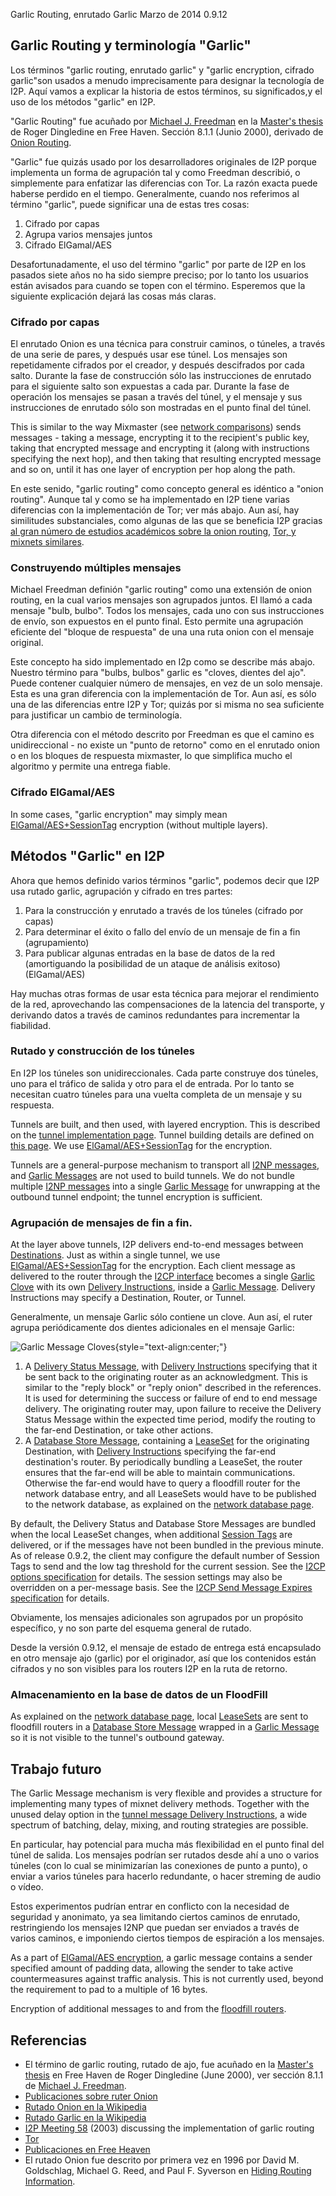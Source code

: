  Garlic Routing,
enrutado Garlic Marzo de 2014 0.9.12 

## Garlic Routing y terminología \"Garlic\"

Los términos \"garlic routing, enrutado garlic\" y \"garlic encryption,
cifrado garlic\"son usados a menudo imprecisamente para designar la
tecnología de I2P. Aquí vamos a explicar la historia de estos términos,
su significados,y el uso de los métodos \"garlic\" en I2P.

\"Garlic Routing\" fue acuñado por [Michael J.
Freedman](http://www.cs.princeton.edu/~mfreed/) en la [Master\'s
thesis](http://www.freehaven.net/papers.html) de Roger Dingledine en
Free Haven. Sección 8.1.1 (Junio 2000), derivado de [Onion
Routing](http://www.onion-router.net/).

\"Garlic\" fue quizás usado por los desarrolladores originales de I2P
porque implementa un forma de agrupación tal y como Freedman describió,
o simplemente para enfatizar las diferencias con Tor. La razón exacta
puede haberse perdido en el tiempo. Generalmente, cuando nos referimos
al término \"garlic\", puede significar una de estas tres cosas:

1. Cifrado por capas
2. Agrupa varios mensajes juntos
3. Cifrado ElGamal/AES

Desafortunadamente, el uso del término \"garlic\" por parte de I2P en
los pasados siete años no ha sido siempre preciso; por lo tanto los
usuarios están avisados para cuando se topen con el término. Esperemos
que la siguiente explicación dejará las cosas más claras.

### Cifrado por capas

El enrutado Onion es una técnica para construir caminos, o túneles, a
través de una serie de pares, y después usar ese túnel. Los mensajes son
repetidamente cifrados por el creador, y después descifrados por cada
salto. Durante la fase de construcción sólo las instrucciones de
enrutado para el siguiente salto son expuestas a cada par. Durante la
fase de operación los mensajes se pasan a través del túnel, y el mensaje
y sus instrucciones de enrutado sólo son mostradas en el punto final del
túnel.

This is similar to the way Mixmaster (see [network
comparisons]()) sends messages - taking a
message, encrypting it to the recipient\'s public key, taking that
encrypted message and encrypting it (along with instructions specifying
the next hop), and then taking that resulting encrypted message and so
on, until it has one layer of encryption per hop along the path.

En este senido, \"garlic routing\" como concepto general es idéntico a
\"onion routing\". Aunque tal y como se ha implementado en I2P tiene
varias diferencias con la implementación de Tor; ver más abajo. Aun así,
hay similitudes substanciales, como algunas de las que se beneficia I2P
gracias [al gran número de estudios académicos sobre la onion
routing](http://www.onion-router.net/Publications.html), [Tor, y mixnets
similares](http://freehaven.net/anonbib/topic.html).

### Construyendo múltiples mensajes

Michael Freedman definión \"garlic routing\" como una extensión de onion
routing, en la cual varios mensajes son agrupados juntos. El llamó a
cada mensaje \"bulb, bulbo\". Todos los mensajes, cada uno con sus
instrucciones de envío, son expuestos en el punto final. Esto permite
una agrupación eficiente del \"bloque de respuesta\" de una una ruta
onion con el mensaje original.

Este concepto ha sido implementado en I2p como se describe más abajo.
Nuestro término para \"bulbs, bulbos\" garlic es \"cloves, dientes del
ajo\". Puede contener cualquier número de mensajes, en vez de un solo
mensaje. Esta es una gran diferencia con la implementación de Tor. Aun
así, es sólo una de las diferencias entre I2P y Tor; quizás por si misma
no sea suficiente para justificar un cambio de terminología.

Otra diferencia con el método descrito por Freedman es que el camino es
unidireccional - no existe un \"punto de retorno\" como en el enrutado
onion o en los bloques de respuesta mixmaster, lo que simplifica mucho
el algoritmo y permite una entrega fiable.

### Cifrado ElGamal/AES

In some cases, \"garlic encryption\" may simply mean
[ElGamal/AES+SessionTag]() encryption
(without multiple layers).

## Métodos \"Garlic\" en I2P

Ahora que hemos definido varios términos \"garlic\", podemos decir que
I2P usa rutado garlic, agrupación y cifrado en tres partes:

1. Para la construcción y enrutado a través de los túneles (cifrado por
 capas)
2. Para determinar el éxito o fallo del envío de un mensaje de fin a
 fin (agrupamiento)
3. Para publicar algunas entradas en la base de datos de la red
 (amortiguando la posibilidad de un ataque de análisis exitoso)
 (ElGamal/AES)

Hay muchas otras formas de usar esta técnica para mejorar el rendimiento
de la red, aprovechando las compensaciones de la latencia del
transporte, y derivando datos a través de caminos redundantes para
incrementar la fiabilidad.

### Rutado y construcción de los túneles

En I2P los túneles son unidireccionales. Cada parte construye dos
túneles, uno para el tráfico de salida y otro para el de entrada. Por lo
tanto se necesitan cuatro túneles para una vuelta completa de un mensaje
y su respuesta.

Tunnels are built, and then used, with layered encryption. This is
described on the [tunnel implementation
page](). Tunnel building details are defined
on [this page](). We use
[ElGamal/AES+SessionTag]() for the
encryption.

Tunnels are a general-purpose mechanism to transport all [I2NP
messages](), and [Garlic
Messages](#msg_Garlic) are not used to build
tunnels. We do not bundle multiple [I2NP
messages]() into a single [Garlic
Message](#msg_Garlic) for unwrapping at the
outbound tunnel endpoint; the tunnel encryption is sufficient.

### Agrupación de mensajes de fin a fin.

At the layer above tunnels, I2P delivers end-to-end messages between
[Destinations](#struct_Destination).
Just as within a single tunnel, we use
[ElGamal/AES+SessionTag]() for the
encryption. Each client message as delivered to the router through the
[I2CP interface]() becomes a single [Garlic
Clove](#struct_GarlicClove) with its own
[Delivery
Instructions](#struct_GarlicCloveDeliveryInstructions),
inside a [Garlic Message](#msg_Garlic).
Delivery Instructions may specify a Destination, Router, or Tunnel.

Generalmente, un mensaje Garlic sólo contiene un clove. Aun así, el
ruter agrupa periódicamente dos dientes adicionales en el mensaje
Garlic:

![Garlic Message
Cloves](/_static/images/garliccloves.png "Garlic Message Cloves"){style="text-align:center;"}

1. A [Delivery Status
 Message](#msg_DeliveryStatus), with
 [Delivery
 Instructions](#struct_GarlicCloveDeliveryInstructions)
 specifying that it be sent back to the originating router as an
 acknowledgment. This is similar to the \"reply block\" or \"reply
 onion\" described in the references. It is used for determining the
 success or failure of end to end message delivery. The originating
 router may, upon failure to receive the Delivery Status Message
 within the expected time period, modify the routing to the far-end
 Destination, or take other actions.
2. A [Database Store
 Message](#msg_DatabaseStore), containing a
 [LeaseSet](#struct_LeaseSet) for
 the originating Destination, with [Delivery
 Instructions](#struct_GarlicCloveDeliveryInstructions)
 specifying the far-end destination\'s router. By periodically
 bundling a LeaseSet, the router ensures that the far-end will be
 able to maintain communications. Otherwise the far-end would have to
 query a floodfill router for the network database entry, and all
 LeaseSets would have to be published to the network database, as
 explained on the [network database page]().

By default, the Delivery Status and Database Store Messages are bundled
when the local LeaseSet changes, when additional [Session
Tags](#type_SessionTag) are delivered,
or if the messages have not been bundled in the previous minute. As of
release 0.9.2, the client may configure the default number of Session
Tags to send and the low tag threshold for the current session. See the
[I2CP options specification](#options) for
details. The session settings may also be overridden on a per-message
basis. See the [I2CP Send Message Expires
specification](#msg_SendMessageExpires) for
details.

Obviamente, los mensajes adicionales son agrupados por un propósito
específico, y no son parte del esquema general de rutado.

Desde la versión 0.9.12, el mensaje de estado de entrega está
encapsulado en otro mensaje ajo (garlic) por el originador, así que los
contenidos están cifrados y no son visibles para los routers I2P en la
ruta de retorno.

### Almacenamiento en la base de datos de un FloodFill

As explained on the [network database
page](#delivery), local
[LeaseSets](#struct_LeaseSet) are sent
to floodfill routers in a [Database Store
Message](#msg_DatabaseStore) wrapped in a
[Garlic Message](#msg_Garlic) so it is not
visible to the tunnel\'s outbound gateway.

## Trabajo futuro

The Garlic Message mechanism is very flexible and provides a structure
for implementing many types of mixnet delivery methods. Together with
the unused delay option in the [tunnel message Delivery
Instructions](#struct_TunnelMessageDeliveryInstructions),
a wide spectrum of batching, delay, mixing, and routing strategies are
possible.

En particular, hay potencial para mucha más flexibilidad en el punto
final del túnel de salida. Los mensajes podrían ser rutados desde ahí a
uno o varios túneles (con lo cual se minimizarían las conexiones de
punto a punto), o enviar a varios túneles para hacerlo redundante, o
hacer streming de audio o vídeo.

Estos experimentos pudrían entrar en conflicto con la necesidad de
seguridad y anonimato, ya sea limitando ciertos caminos de enrutado,
restringiendo los mensajes I2NP que puedan ser enviados a través de
varios caminos, e imponiendo ciertos tiempos de espiración a los
mensajes.

As a part of [ElGamal/AES encryption](), a
garlic message contains a sender specified amount of padding data,
allowing the sender to take active countermeasures against traffic
analysis. This is not currently used, beyond the requirement to pad to a
multiple of 16 bytes.

Encryption of additional messages to and from the [floodfill
routers](#delivery).

## Referencias

- El término de garlic routing, rutado de ajo, fue acuñado en la
 [Master\'s thesis](http://www.freehaven.net/papers.html) en Free
 Haven de Roger Dingledine (June 2000), ver sección 8.1.1 de
 [Michael J. Freedman](http://www.cs.princeton.edu/~mfreed/).
- [Publicaciones sobre ruter
 Onion](http://www.onion-router.net/Publications.html)
- [Rutado Onion en la
 Wikipedia](http://en.wikipedia.org/wiki/Onion_routing)
- [Rutado Garlic en la
 Wikipedia](http://en.wikipedia.org/wiki/Garlic_routing)
- [I2P Meeting 58]() (2003) discussing the
 implementation of garlic routing
- [Tor](https://www.torproject.org/)
- [Publicaciones en Free
 Heaven](http://freehaven.net/anonbib/topic.html)
- El rutado Onion fue descrito por primera vez en 1996 por David M.
 Goldschlag, Michael G. Reed, and Paul F. Syverson en [Hiding Routing
 Information](http://www.onion-router.net/Publications/IH-1996.pdf).


